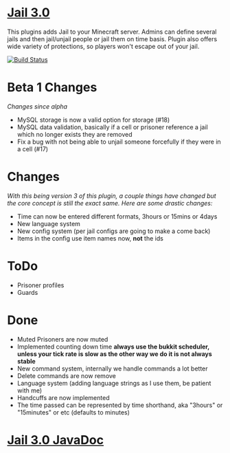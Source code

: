 [Jail 3.0](http://ci.graywolf336.com/job/Jail/)
====
This plugins adds Jail to your Minecraft server. Admins can define several jails and then jail/unjail people or jail them on time basis. Plugin also offers wide variety of protections, so players won't escape out of your jail.

[![Build Status](http://ci.graywolf336.com/job/Jail/badge/icon)](http://ci.graywolf336.com/job/Jail/)

Beta 1 Changes
===
*Changes since alpha*
- MySQL storage is now a valid option for storage (#18)
- MySQL data validation, basically if a cell or prisoner reference a jail which no longer exists they are removed
- Fix a bug with not being able to unjail someone forcefully if they were in a cell (#17)

Changes
===
*With this being version 3 of this plugin, a couple things have changed but the core concept is still the exact same. Here are some drastic changes:*
- Time can now be entered different formats, 3hours or 15mins or 4days
- New language system
- New config system (per jail configs are going to make a come back)
- Items in the config use item names now, **not** the ids

ToDo
===
- Prisoner profiles
- Guards

Done
===
- Muted Prisoners are now muted
- Implemented counting down time **always use the bukkit scheduler, unless your tick rate is slow as the other way we do it is not always stable**
- New command system, internally we handle commands a lot better
- Delete commands are now remove
- Language system (adding language strings as I use them, be patient with me)
- Handcuffs are now implemented
- The time passed can be represented by time shorthand, aka "3hours" or "15minutes" or etc (defaults to minutes)

[Jail 3.0 JavaDoc](http://ci.graywolf336.com/job/Jail/javadoc)
====
